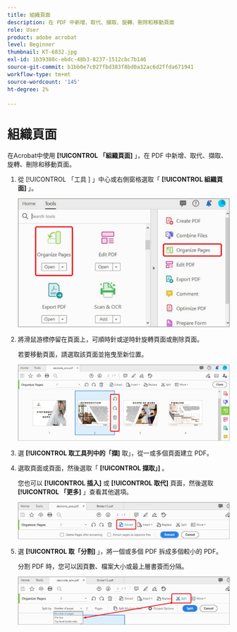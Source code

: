 ```yaml
---
title: 組織頁面
description: 在 PDF 中新增、取代、擷取、旋轉、刪除和移動頁面
role: User
product: adobe acrobat
level: Beginner
thumbnail: KT-6832.jpg
exl-id: 1b39380c-ebdc-48b3-8237-1512cbc7b146
source-git-commit: b1bb0e7c027fbd383f8bd0a32ac6d2ffda671941
workflow-type: tm+mt
source-wordcount: '145'
ht-degree: 2%

---
```


# 組織頁面

在Acrobat中使用 **[!UICONTROL 「組織頁面]** 」，在 PDF 中新增、取代、擷取、旋轉、刪除和移動頁面。

1. 從 [!UICONTROL  「工具 ] 」中心或右側窗格選取「 **[!UICONTROL 組織頁面]** 」。

   ![組織步驟 1](../assets/Organize_1.png)

1. 將滑鼠游標停留在頁面上，可順時針或逆時針旋轉頁面或刪除頁面。

   若要移動頁面，請選取該頁面並拖曳至新位置。

   ![組織步驟 2](../assets/Organize_2.png)

1. 選 **[!UICONTROL 取工具列中的「擷]** 取」，從一或多個頁面建立 PDF。

1. 選取頁面或頁面，然後選取「 **[!UICONTROL 擷取」]** 。

   您也可以 **[!UICONTROL 插入]** 或 **[!UICONTROL 取代]** 頁面，然後選取 **[!UICONTROL 「更多]** 」查看其他選項。

   ![組織步驟 4](../assets/Organize_3.png)

1. 選 **[!UICONTROL 取「分割]** 」，將一個或多個 PDF 拆成多個較小的 PDF。

   分割 PDF 時，您可以因頁數、檔案大小或最上層書簽而分隔。

   ![掃描步驟 5](../assets/Organize_4.png)
